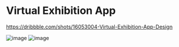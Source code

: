 # Virtual Exhibition App

https://dribbble.com/shots/16053004-Virtual-Exhibition-App-Design

![image](https://github.com/user-attachments/assets/276e1386-a979-44ec-b9ef-02b25d617db4)
![image](https://github.com/user-attachments/assets/6e155bfd-e86f-481c-8605-e7b444173248)




